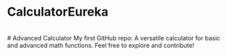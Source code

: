 # CalculatorEureka
<br>
# Advanced Calculator  My first GitHub repo: A versatile calculator for basic and advanced math functions. Feel free to explore and contribute!
